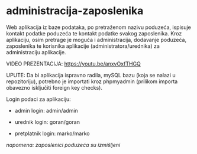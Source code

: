 # administracija-zaposlenika
Web aplikacija iz baze podataka, po pretraženom nazivu poduzeća, ispisuje kontakt podatke poduzeća te kontakt podatke svakog zaposlenika.
Kroz aplikaciju, osim pretrage je moguća i administracija, dodavanje poduzeća, zaposlenika te korisnika aplikacije (administratora/urednika) za administraciju aplikacije.

VIDEO PREZENTACIJA: https://youtu.be/anxvOxfTHGQ

UPUTE:
Da bi aplikacija ispravno radila, mySQL bazu (koja se nalazi u repozitoriju), potrebno je importati kroz phpmyadmin (prilikom importa obavezno isključiti foreign key checks).

Login podaci za aplikaciju:

* admin login: admin/admin

* urednik login: goran/goran

* pretplatnik login: marko/marko

*napomena: zaposlenici poduzeća su izmišljeni*
